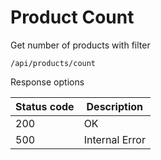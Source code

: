 Product Count
===================

Get number of products with filter

```shell title="Method <span class='color-method'>GET</span>"
/api/products/count
```

Response options

| Status code                          | Description    |
|--------------------------------------|----------------|
| <span class='color-200'>200</span>   | OK             |
| <span class='color-error'>500</span> | Internal Error |